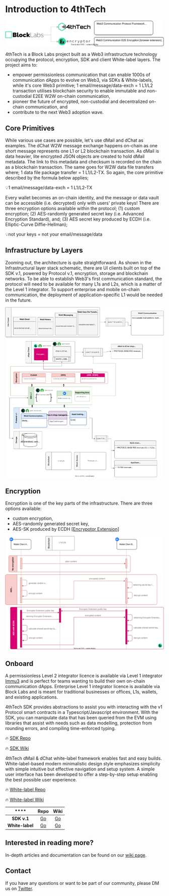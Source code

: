 # Introduction to 4thTech

![4thTech logo](https://github.com/4thtech/static-assets/blob/d30afd40f39a20b21de01d569aba288f56e64cb4/image/4thtech-ecosystem.svg)

4thTech is a Block Labs project built as a Web3 infrastructure technology occupying the protocol, encryption, SDK and client White-label layers. The project aims to:
- empower permissionless communication that can enable 1000s of communication dApps to evolve on Web3, via SDKs & White-labels, while it's core Web3 primitive; 1 email/message/data-exch = 1 L1/L2 transaction utilises blockchain security to enable immutable and non-custodial E2EE W2W on-chain communication,
- pioneer the future of encrypted, non-custodial and decentralized on-chain communication, and
- contribute to the next Web3 adoption wave.

## Core Primitives

While various use cases are possible, let's use dMail and dChat as examples. The dChat W2W message exchange happens on-chain as one short message represents one L1 or L2 blockchain transaction. As dMail is data heavier, lite encrypted JSON objects are created to hold dMail metadata. The link to this metadata and checksum is recorded on the chain as a blockchain transaction. The same goes for W2W data file transfers where; 1 data file package transfer = 1 L1/L2-TX. So again, the core primitive described by the formula below applies; 

💡1 email/message/data-exch = 1 L1/L2-TX

Every wallet becomes an on-chain identity, and the message or data vault can be accessible (i.e. decrypted) only with users' private keys! There are three encryption options available within the protocol; (1) custom encryption; (2) AES-randomly generated secret key (i.e. Advanced Encryption Standard), and; (3) AES secret key produced by ECDH (i.e. Elliptic-Curve Diffie-Hellman); 

💡not your keys = not your email/message/data

## Infrastructure by Layers

Zooming out, the architecture is quite straightforward. As shown in the Infrastructural layer stack schematic, there are UI clients built on top of the SDK v.1, powered by Protocol v.1, encryption, storage and blockchain networks. To be able to establish Web3's first communication standard, the protocol will need to be available for many L1s and L2s, which is a matter of the Level 1 integrator. To support enterprise and mobile on-chain communication, the deployment of application-specific L1 would be needed in the future. 

![Infrastructure by Layers](https://github.com/4thtech/static-assets/blob/d166e3a2054f20d70213ef391adfd427dd9c8226/image/infrastructural-layer-schematic-4thtech.svg)

## Encryption

Encryption is one of the key parts of the infrastructure. There are three options available: 

- custom encryption,
- AES-randomly generated secret key,
- AES-SK produced by ECDH [[Encrypotor Extension](https://github.com/4thtech/encryptor-extension)] 

![Encryption](https://github.com/4thtech/static-assets/blob/6406e4801581652614e4e9ea8924ddea4d5faca2/image/4thTech-encryption.svg)

## Onboard

A permissionless Level 2 integrator licence is available via Level 1 integrator [Immu3](https://wiki.immu3.io/) and is perfect for teams wanting to build their own on-chain communication dApps. Enterprise Level 1 integrator licence is available via Block Labs and is meant for traditional businesses or offices, L1s, wallets, and existing applications.

4thTech SDK provides abstractions to assist you with interacting with the v1 Protocol smart contracts in a Typescript/Javascript environment. With the SDK, you can manipulate data that has been queried from the EVM using libraries that assist with needs such as data modelling, protection from rounding errors, and compiling time-enforced typing.

🔥 [SDK Repo](https://github.com/4thtech/4thtech-sdk-js)

🔥 [SDK Wiki](https://wiki.4thtech.io/docs/sdk)

4thTech dMail & dChat white-label framework enables fast and easy builds. White-label-based modern minimalistic design style emphasizes simplicity with simple intuitive but effective navigation and setup system. A simple user interface has been developed to offer a step-by-step setup enabling the best possible user experience.

🔥 [White-label Repo](https://github.com/4thtech/white-label-client)

🔥 [White-label Wiki](https://wiki.4thtech.io/docs/white-label)

 ****            | **Repo** | **Wiki** |
:---------------:|:--------:|:--------:|
 **SDK v.1**     |     [Go](https://github.com/4thtech/4thtech-sdk-js)     |     [Go](https://wiki.4thtech.io/docs/sdk)     |     
 **White-label** |      [Go](https://github.com/4thtech/white-label-client)    |     [Go](https://wiki.4thtech.io/docs/white-label)     |

## Interested in reading more?

In-depth articles and documentation can be found on
our [wiki page](https://wiki.4thtech.io).

## Contact

If you have any questions or want to be part of our community, please DM us on [Twitter](https://twitter.com/4thtechProject).

